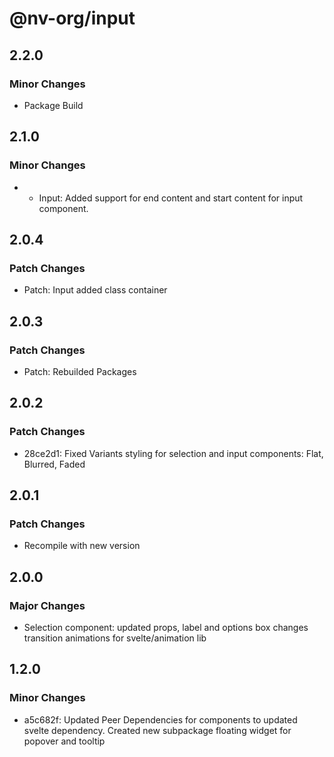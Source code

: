 # @nv-org/input

## 2.2.0

### Minor Changes

- Package Build

## 2.1.0

### Minor Changes

- - Input: Added support for end content and start content for input component.

## 2.0.4

### Patch Changes

- Patch: Input added class container

## 2.0.3

### Patch Changes

- Patch: Rebuilded Packages

## 2.0.2

### Patch Changes

- 28ce2d1: Fixed Variants styling for selection and input components: Flat, Blurred, Faded

## 2.0.1

### Patch Changes

- Recompile with new version

## 2.0.0

### Major Changes

- Selection component: updated props, label and options box changes transition animations for svelte/animation lib

## 1.2.0

### Minor Changes

- a5c682f: Updated Peer Dependencies for components to updated svelte dependency. Created new subpackage floating widget for popover and tooltip
